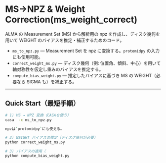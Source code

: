# MS→NPZ & Weight Correction(ms_weight_correct)

ALMA の Measurement Set (MS) から解析用の npz を作成し、ディスク幾何を用いて WEIGHT のバイアスを推定・補正するためのコード。

* `ms_to_npz.py` — Measurement Set を npz に変換する。`protomidpy` の入力にも使用可能。
* `correct_weight_ms.py` — ディスク幾何（例: 位置角、傾斜、中心）を用いて軸対称性を仮定し重みのバイアスを推定する。
* `compute_bias_weight.py` — 推定したバイアスに基づき MS の WEIGHT（必要なら SIGMA も）を補正する。

---


## Quick Start（最短手順）

```bash
# 1) MS → NPZ 変換（CASAを使う）
casa  -c ms_to_npz.py

npzは`protomidpy`にも使える。

# 2) WEIGHT バイアスの推定（ディスク幾何が必要）
python correct_weight_ms.py

# 3) バイアスの適用（
python compute_bias_weight.py

